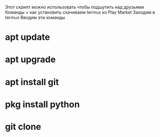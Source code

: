 Этот скрипт можно использовать чтобы подшутить над друзьями
Команды + как установить 
скачиваем termux из Play Market
Заходим в termux 
Вводим эти команды 
# apt update
# apt upgrade
# apt install git
# pkg install python 
# git clone
